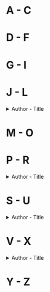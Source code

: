 # A - C

# D - F

# G - I

# J - L
<details>
  <summary>Author - Title</summary>

* [Kiersten White - Hide](https://github.com/chyneyee/ReadingJournal/blob/main/Horror/Hide-Kiersten_White.md)

</details>

# M - O

# P - R
<details>
  <summary>Author - Title </summary>
  
* [Richard Bachman - Thinner](https://github.com/chyneyee/ReadingJournal/blob/main/Horror/Thinner-Richard_Bachman.md)

</details>

# S - U
<details>
  <summary>Author - Title</summary>

* [Simone St James - The Sun Down Motel](https://github.com/chyneyee/ReadingJournal/blob/main/Horror/The_Sun_Down_Motel-Simone_St_James.md)
* [Stephen King - Cycle of the Werewolf](https://github.com/chyneyee/ReadingJournal/blob/main/Horror/Cycle_of_the_Werewolf-Stephen_King.md)
* [Stephen King - Elevation](https://github.com/chyneyee/ReadingJournal/blob/main/Horror/Elevation-Stephen_King.md)
* [Stephen King - Misery](https://github.com/chyneyee/ReadingJournal/blob/main/Horror/Misery-Stephen_King.md)
* [Stephen King - Rose Madder](https://github.com/chyneyee/ReadingJournal/blob/main/Horror/Rose_Madder-Stephen_King.md)
* [Stephen King - The Institute](https://github.com/chyneyee/ReadingJournal/blob/main/Horror/The_Institute-Stephen_King.md)
* [Stephen King - The Plant](https://github.com/chyneyee/ReadingJournal/blob/main/Horror/The_Plant-Stephen_King.md)
* [Stephen King & Peter Straub - The Talisman (The Talisman #1)](https://github.com/chyneyee/ReadingJournal/blob/main/Horror/The_Talisman-Stephen_King_%26_Peter_Straub.md)
  
</details>

# V - X
<details>
 <summary>Author - Title</summary>

* [Will Carver - The Beresford](https://github.com/chyneyee/ReadingJournal/blob/main/Horror/The_Beresford-Will_Carver.md)
</details>


# Y - Z
